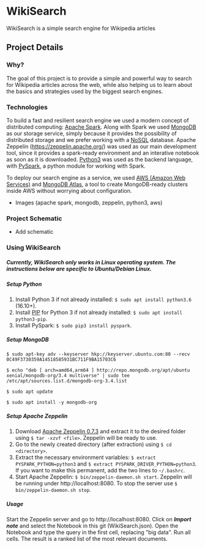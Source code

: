 # WikiSearch

WikiSearch is a simple search engine for Wikipedia articles

## Project Details
### Why?
The goal of this project is to provide a simple and powerful way to search for Wikipedia articles across the web, while also helping us to learn about the basics and strategies used by the biggest search engines.

### Technologies
To build a fast and resilient search engine we used a modern concept of distributed computing: [Apache Spark](https://spark.apache.org/). Along with Spark we used [MongoDB](https://www.mongodb.com/) as our storage service, simply because it provides the possibility of distributed storage and we prefer working with a [NoSQL](https://aws.amazon.com/nosql/?nc1=h_ls) database. Apache Zeppelin (https://zeppelin.apache.org/) was used as our main development tool, since it provides a spark-ready environment and an interative notebook as soon as it is downloaded. [Python3](https://www.python.org/) was used as the backend language, with [PySpark](https://pypi.python.org/pypi/pyspark), a python module for working with Spark.

To deploy our search engine as a service, we used [AWS (Amazon Web Services)](https://aws.amazon.com/) and [MongoDB Atlas](https://www.mongodb.com/cloud/atlas), a tool to create MongoDB-ready clusters inside AWS without worrying about configuration.

- Images (apache spark, mongodb, zeppelin, python3, aws)

### Project Schematic

- Add schematic

### Using WikiSearch
##### Currently, WikiSearch only works in Linux operating system. The instructions below are specific to Ubuntu/Debian Linux.

##### Setup Python
1. Install Python 3 if not already installed: ```$ sudo apt install python3.6``` (16.10+).
2. Install [PIP](https://pypi.python.org/pypi/pip) for Python 3 if not already installed: ```$ sudo apt install python3-pip```. 
3. Install PySpark: ```$ sudo pip3 install pyspark```.

##### Setup MongoDB
```
$ sudo apt-key adv --keyserver hkp://keyserver.ubuntu.com:80 --recv 0C49F3730359A14518585931BC711F9BA15703C6

$ echo "deb [ arch=amd64,arm64 ] http://repo.mongodb.org/apt/ubuntu xenial/mongodb-org/3.4 multiverse" | sudo tee /etc/apt/sources.list.d/mongodb-org-3.4.list

$ sudo apt update

$ sudo apt install -y mongodb-org
```

##### Setup Apache Zeppelin
1. Download [Apache Zeppelin 0.7.3](http://www.apache.org/dyn/closer.cgi/zeppelin/zeppelin-0.7.3/zeppelin-0.7.3-bin-all.tgz) and extract it to the desired folder using ```$ tar -xzvf <file>```. Zeppelin will be ready to use.
2. Go to the newly created directory (after extraction) using ```$ cd <directory>```.
3. Extract the necessary environment variables: ```$ extract PYSPARK_PYTHON=python3``` and ```$ extract PYSPARK_DRIVER_PYTHON=python3```. If you want to make this permanent, add the two lines to ```~/.bashrc```.
4. Start Apache Zeppelin: ```$ bin/zeppelin-daemon.sh start```. Zeppelin will be running under http://localhost:8080. To stop the server use ```$ bin/zeppelin-daemon.sh stop```.

##### Usage
Start the Zeppelin server and go to http://localhost:8080. Click on _**Import note**_ and select the Notebook in this git (WikiSearch.json). Open the Notebook and type the query in the first cell, replacing "big data". Run all cells. The result is a ranked list of the most relevant documents.
